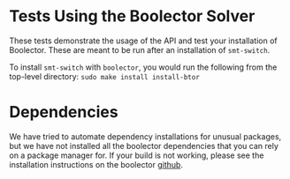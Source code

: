 # Tests Using the Boolector Solver

These tests demonstrate the usage of the API and test your installation of Boolector. These are meant to be run after an installation of `smt-switch`.

To install `smt-switch` with `boolector`, you would run the following from the top-level directory:
`sudo make install install-btor`

# Dependencies

We have tried to automate dependency installations for unusual packages, but we have not installed all the boolector dependencies that you can rely on a package manager for. If your build is not working, please see the installation instructions on the boolector [github](https://github.com/Boolector/boolector).
